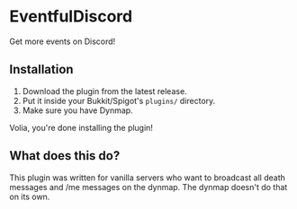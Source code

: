 # EventfulDiscord
Get more events on Discord!

## Installation
1. Download the plugin from the latest release.
2. Put it inside your Bukkit/Spigot's `plugins/` directory.
3. Make sure you have Dynmap.

Volia, you're done installing the plugin!

## What does this do?
This plugin was written for vanilla servers who want to broadcast all death messages and /me messages on the dynmap.  The dynmap doesn't do that on its own.

